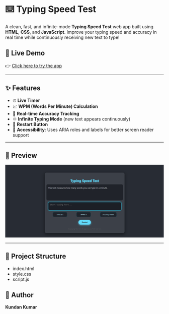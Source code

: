 # ⌨️ Typing Speed Test 

A clean, fast, and infinite-mode **Typing Speed Test** web app built using **HTML**, **CSS**, and **JavaScript**. Improve your typing speed and accuracy in real time while continuously receiving new text to type!

## 🚀 Live Demo

👉 [Click here to try the app](https://spped-typingtest.netlify.app/)  


---

## ✨ Features

- ⏱ **Live Timer**
- 📈 **WPM (Words Per Minute) Calculation**
- 🎯 **Real-time Accuracy Tracking**
- ♾️ **Infinite Typing Mode** (new text appears continuously)
- 🔁 **Restart Button**
- 🧠 **Accessibility**: Uses ARIA roles and labels for better screen reader support

---

## 📸 Preview

![Typing Speed Test Preview](preview.png)

---


## 🧩 Project Structure
- index.html      
- style.css      
- script.js      


## 🧠 Author

**Kundan Kumar**

